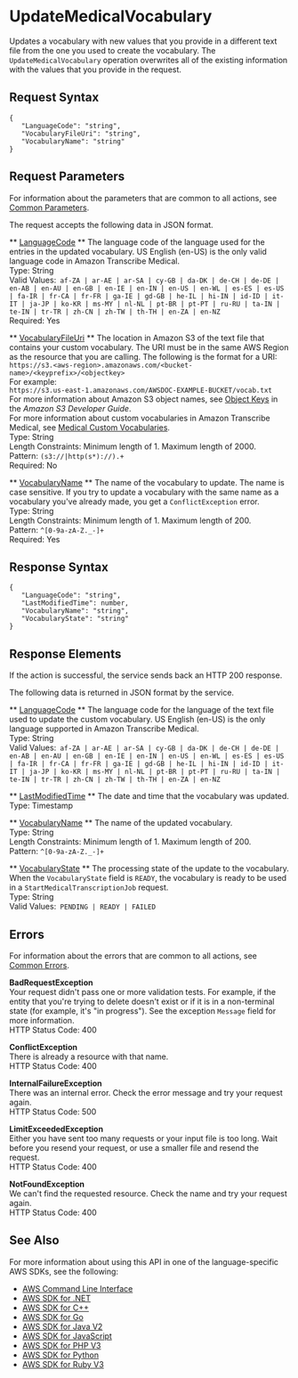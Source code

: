 # UpdateMedicalVocabulary<a name="API_UpdateMedicalVocabulary"></a>

Updates a vocabulary with new values that you provide in a different text file from the one you used to create the vocabulary\. The `UpdateMedicalVocabulary` operation overwrites all of the existing information with the values that you provide in the request\.

## Request Syntax<a name="API_UpdateMedicalVocabulary_RequestSyntax"></a>

```
{
   "LanguageCode": "string",
   "VocabularyFileUri": "string",
   "VocabularyName": "string"
}
```

## Request Parameters<a name="API_UpdateMedicalVocabulary_RequestParameters"></a>

For information about the parameters that are common to all actions, see [Common Parameters](CommonParameters.md)\.

The request accepts the following data in JSON format\.

 ** [LanguageCode](#API_UpdateMedicalVocabulary_RequestSyntax) **   <a name="transcribe-UpdateMedicalVocabulary-request-LanguageCode"></a>
The language code of the language used for the entries in the updated vocabulary\. US English \(en\-US\) is the only valid language code in Amazon Transcribe Medical\.  
Type: String  
Valid Values:` af-ZA | ar-AE | ar-SA | cy-GB | da-DK | de-CH | de-DE | en-AB | en-AU | en-GB | en-IE | en-IN | en-US | en-WL | es-ES | es-US | fa-IR | fr-CA | fr-FR | ga-IE | gd-GB | he-IL | hi-IN | id-ID | it-IT | ja-JP | ko-KR | ms-MY | nl-NL | pt-BR | pt-PT | ru-RU | ta-IN | te-IN | tr-TR | zh-CN | zh-TW | th-TH | en-ZA | en-NZ`   
Required: Yes

 ** [VocabularyFileUri](#API_UpdateMedicalVocabulary_RequestSyntax) **   <a name="transcribe-UpdateMedicalVocabulary-request-VocabularyFileUri"></a>
The location in Amazon S3 of the text file that contains your custom vocabulary\. The URI must be in the same AWS Region as the resource that you are calling\. The following is the format for a URI:  
 ` https://s3.<aws-region>.amazonaws.com/<bucket-name>/<keyprefix>/<objectkey> `   
For example:  
 `https://s3.us-east-1.amazonaws.com/AWSDOC-EXAMPLE-BUCKET/vocab.txt`   
For more information about Amazon S3 object names, see [Object Keys](https://docs.aws.amazon.com/AmazonS3/latest/dev/UsingMetadata.html#object-keys) in the *Amazon S3 Developer Guide*\.  
For more information about custom vocabularies in Amazon Transcribe Medical, see [Medical Custom Vocabularies](https://docs.aws.amazon.com/transcribe/latest/dg/how-it-works.html#how-vocabulary)\.  
Type: String  
Length Constraints: Minimum length of 1\. Maximum length of 2000\.  
Pattern: `(s3://|http(s*)://).+`   
Required: No

 ** [VocabularyName](#API_UpdateMedicalVocabulary_RequestSyntax) **   <a name="transcribe-UpdateMedicalVocabulary-request-VocabularyName"></a>
The name of the vocabulary to update\. The name is case sensitive\. If you try to update a vocabulary with the same name as a vocabulary you've already made, you get a `ConflictException` error\.  
Type: String  
Length Constraints: Minimum length of 1\. Maximum length of 200\.  
Pattern: `^[0-9a-zA-Z._-]+`   
Required: Yes

## Response Syntax<a name="API_UpdateMedicalVocabulary_ResponseSyntax"></a>

```
{
   "LanguageCode": "string",
   "LastModifiedTime": number,
   "VocabularyName": "string",
   "VocabularyState": "string"
}
```

## Response Elements<a name="API_UpdateMedicalVocabulary_ResponseElements"></a>

If the action is successful, the service sends back an HTTP 200 response\.

The following data is returned in JSON format by the service\.

 ** [LanguageCode](#API_UpdateMedicalVocabulary_ResponseSyntax) **   <a name="transcribe-UpdateMedicalVocabulary-response-LanguageCode"></a>
The language code for the language of the text file used to update the custom vocabulary\. US English \(en\-US\) is the only language supported in Amazon Transcribe Medical\.  
Type: String  
Valid Values:` af-ZA | ar-AE | ar-SA | cy-GB | da-DK | de-CH | de-DE | en-AB | en-AU | en-GB | en-IE | en-IN | en-US | en-WL | es-ES | es-US | fa-IR | fr-CA | fr-FR | ga-IE | gd-GB | he-IL | hi-IN | id-ID | it-IT | ja-JP | ko-KR | ms-MY | nl-NL | pt-BR | pt-PT | ru-RU | ta-IN | te-IN | tr-TR | zh-CN | zh-TW | th-TH | en-ZA | en-NZ` 

 ** [LastModifiedTime](#API_UpdateMedicalVocabulary_ResponseSyntax) **   <a name="transcribe-UpdateMedicalVocabulary-response-LastModifiedTime"></a>
The date and time that the vocabulary was updated\.  
Type: Timestamp

 ** [VocabularyName](#API_UpdateMedicalVocabulary_ResponseSyntax) **   <a name="transcribe-UpdateMedicalVocabulary-response-VocabularyName"></a>
The name of the updated vocabulary\.  
Type: String  
Length Constraints: Minimum length of 1\. Maximum length of 200\.  
Pattern: `^[0-9a-zA-Z._-]+` 

 ** [VocabularyState](#API_UpdateMedicalVocabulary_ResponseSyntax) **   <a name="transcribe-UpdateMedicalVocabulary-response-VocabularyState"></a>
The processing state of the update to the vocabulary\. When the `VocabularyState` field is `READY`, the vocabulary is ready to be used in a `StartMedicalTranscriptionJob` request\.  
Type: String  
Valid Values:` PENDING | READY | FAILED` 

## Errors<a name="API_UpdateMedicalVocabulary_Errors"></a>

For information about the errors that are common to all actions, see [Common Errors](CommonErrors.md)\.

 **BadRequestException**   
Your request didn't pass one or more validation tests\. For example, if the entity that you're trying to delete doesn't exist or if it is in a non\-terminal state \(for example, it's "in progress"\)\. See the exception `Message` field for more information\.  
HTTP Status Code: 400

 **ConflictException**   
There is already a resource with that name\.  
HTTP Status Code: 400

 **InternalFailureException**   
There was an internal error\. Check the error message and try your request again\.  
HTTP Status Code: 500

 **LimitExceededException**   
Either you have sent too many requests or your input file is too long\. Wait before you resend your request, or use a smaller file and resend the request\.  
HTTP Status Code: 400

 **NotFoundException**   
We can't find the requested resource\. Check the name and try your request again\.  
HTTP Status Code: 400

## See Also<a name="API_UpdateMedicalVocabulary_SeeAlso"></a>

For more information about using this API in one of the language\-specific AWS SDKs, see the following:
+  [ AWS Command Line Interface](https://docs.aws.amazon.com/goto/aws-cli/transcribe-2017-10-26/UpdateMedicalVocabulary) 
+  [ AWS SDK for \.NET](https://docs.aws.amazon.com/goto/DotNetSDKV3/transcribe-2017-10-26/UpdateMedicalVocabulary) 
+  [ AWS SDK for C\+\+](https://docs.aws.amazon.com/goto/SdkForCpp/transcribe-2017-10-26/UpdateMedicalVocabulary) 
+  [ AWS SDK for Go](https://docs.aws.amazon.com/goto/SdkForGoV1/transcribe-2017-10-26/UpdateMedicalVocabulary) 
+  [ AWS SDK for Java V2](https://docs.aws.amazon.com/goto/SdkForJavaV2/transcribe-2017-10-26/UpdateMedicalVocabulary) 
+  [ AWS SDK for JavaScript](https://docs.aws.amazon.com/goto/AWSJavaScriptSDK/transcribe-2017-10-26/UpdateMedicalVocabulary) 
+  [ AWS SDK for PHP V3](https://docs.aws.amazon.com/goto/SdkForPHPV3/transcribe-2017-10-26/UpdateMedicalVocabulary) 
+  [ AWS SDK for Python](https://docs.aws.amazon.com/goto/boto3/transcribe-2017-10-26/UpdateMedicalVocabulary) 
+  [ AWS SDK for Ruby V3](https://docs.aws.amazon.com/goto/SdkForRubyV3/transcribe-2017-10-26/UpdateMedicalVocabulary) 